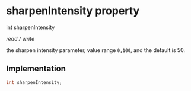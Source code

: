 


# sharpenIntensity property







int sharpenIntensity
  
_<span class="feature">read / write</span>_



<p>the sharpen intensity parameter, value range <code>0,100</code>, and the default is 50.</p>



## Implementation

```dart
int sharpenIntensity;
```








